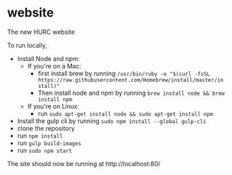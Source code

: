 # website
The new HURC website

To run locally,

* Install Node and  npm:
  * If you're on a Mac:
    * first install brew by running `/usr/bin/ruby -e "$(curl -fsSL https://raw.githubusercontent.com/Homebrew/install/master/install)"`
    * Then install node and npm by running `brew install node && brew install npm`
  * If you're on Linux:
    * run `sudo apt-get install node && sudo apt-get install npm`
* Install the gulp cli by running `sudo npm install --global gulp-cli`
* clone the repository
* run `npm install`
* run `gulp build-images`
* run `sudo npm start`

The site should now be running at http://localhost:80/
